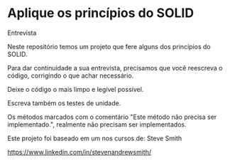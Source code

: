 # Aplique os princípios do SOLID
Entrevista

Neste repositório temos um projeto que fere alguns dos princípios do SOLID.

Para dar continuidade a sua entrevista, precisamos que você reescreva o código, corrigindo o que achar necessário.

Deixe o código o mais limpo e legível possível.

Escreva também os testes de unidade.

Os métodos marcados com o comentário "Este método não precisa ser implementado.", realmente não precisam ser implementados.

Este projeto foi baseado em um nos cursos de:
Steve Smith 

https://www.linkedin.com/in/stevenandrewsmith/
